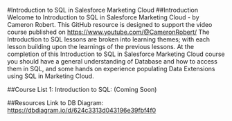 #Introduction to SQL in Salesforce Marketing Cloud
##Introduction
Welcome to Introduction to SQL in Salesforce Marketing Cloud - by Cameron Robert.
This GitHub resource is designed to support the video course published on https://www.youtube.com/@CameronRobert/
The Introduction to SQL lessons are broken into learning themes; with each lesson building upon the learnings of the previous lessons.
At the completion of this Introduction to SQL in Salesforce Marketing Cloud course you should have a general understanding of Database and how to access them in SQL, and some hands on experience populating Data Extensions using SQL in Marketing Cloud.

##Course List
1: Introduction to SQL: (Coming Soon)

##Resources
Link to DB Diagram: https://dbdiagram.io/d/624c3313d043196e39fbf4f0
